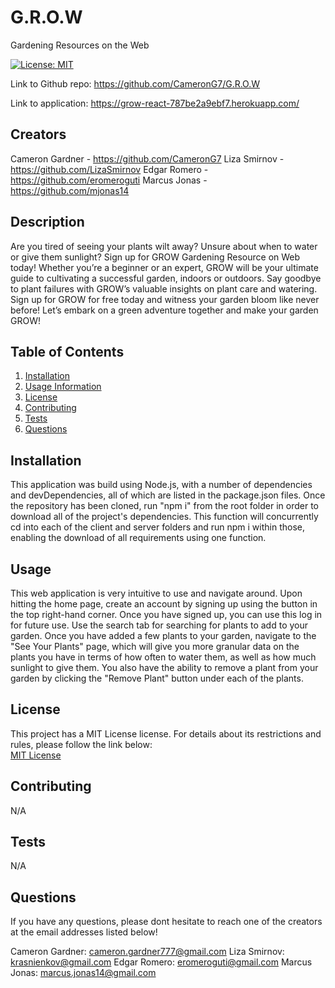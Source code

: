 # G.R.O.W
Gardening Resources on the Web

  [![License: MIT](https://img.shields.io/badge/License-MIT-yellow.svg)](https://opensource.org/licenses/MIT)

  Link to Github repo: https://github.com/CameronG7/G.R.O.W
  
  Link to application: https://grow-react-787be2a9ebf7.herokuapp.com/

  ## Creators
  Cameron Gardner - https://github.com/CameronG7
  Liza Smirnov - https://github.com/LizaSmirnov
  Edgar Romero - https://github.com/eromeroguti
  Marcus Jonas - https://github.com/mjonas14

  ## Description
  Are you tired of seeing your plants wilt away? Unsure about when to water or give them sunlight? Sign up for GROW Gardening Resource on Web today! Whether you’re a beginner or an expert, GROW will be your ultimate guide to cultivating a successful garden, indoors or outdoors. Say goodbye to plant failures with GROW’s valuable insights on plant care and watering. Sign up for GROW for free today and witness your garden bloom like never before! Let’s embark on a green adventure together and make your garden GROW!
  
  ## Table of Contents
  1. [Installation](#installation)
  2. [Usage Information](#usage)
  3. [License](#license)
  4. [Contributing](#contributing)
  5. [Tests](#tests)
  6. [Questions](#questions)

  ## Installation
  This application was build using Node.js, with a number of dependencies and devDependencies, all of which are listed in the package.json files. Once the repository has been cloned, run "npm i" from the root folder in order to download all of the project's dependencies. This function will concurrently cd into each of the client and server folders and run npm i within those, enabling the download of all requirements using one function.

  ## Usage
  This web application is very intuitive to use and navigate around. Upon hitting the home page, create an account by signing up using the button in the top right-hand corner. Once you have signed up, you can use this log in for future use. Use the search tab for searching for plants to add to your garden. Once you have added a few plants to your garden, navigate to the "See Your Plants" page, which will give you more granular data on the plants you have in terms of how often to water them, as well as how much sunlight to give them. You also have the ability to remove a plant from your garden by clicking the "Remove Plant" button under each of the plants.

  ## License
  This project has a MIT License license. For details about its restrictions and rules, please follow the link below:  
    [MIT License](https://opensource.org/licenses/MIT)  
    

  ## Contributing
  N/A

  ## Tests
  N/A

  ## Questions
  If you have any questions, please dont hesitate to reach one of the creators at the email addresses listed below! 

  Cameron Gardner: cameron.gardner777@gmail.com
  Liza Smirnov: krasnienkov@gmail.com
  Edgar Romero: eromeroguti@gmail.com
  Marcus Jonas: marcus.jonas14@gmail.com
